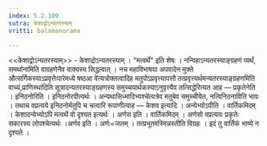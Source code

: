 ```yaml
---
index: 5.2.109
sutra: केशाद्वोऽन्यतरस्याम्
vritti: balamanorama

---
```

<<केशाद्वोऽन्यतरस्याम्>> - केशाद्रोऽन्यतरस्याम् । "मत्वर्थे" इति शेषः । नन्विहाऽन्यतरस्याङ्ग्रहणं व्यर्थं, समर्थानामिति वाग्रहणेनैव वाक्यस्य सिद्धत्वात् । नच महाविभाषया अपवादेन मुक्ते औत्सर्गिकस्याऽप्रवृत्तेःपारेमध्ये षष्ठआ वे॑त्यत्रोक्तत्वादिह मतुपोऽप्रवृत्त्यापत्तौ तत्प्रवृत्त्यर्थमन्यतरस्याङ्ग्रहणमिति वाच्यं,प्राणिस्था॑दिति सूत्रादन्यतरस्याङ्ग्रहणस्य समुच्चयार्थकस्याऽनुवृत्त्यैव तत्सिद्धेरित्यत आह — प्रकृतेनेति । इनिठनोरिति । इनिठनोरपीत्यर्थः । अन्यथासिध्मादिभ्यश्चे॑त्यत्रेव मतुबेव समुच्चीयेत, नत्विनिठनाविति भावः । तथाच वप्रत्यये इनिठनोर्मतुपि च चत्वारि रूपाणीत्याह — केशव इत्यादि । अन्येभ्योऽपीति । वार्तिकमिदम् । केशादन्येभ्योऽपि मत्वर्थे वो दृश्यत इत्यर्थः । अर्णस इति । वार्तिकमिदम् । अर्णसो वप्रत्ययः प्रकृतेः सकारस्य लोपश्चेत्यर्थः ।अर्णव इति । अर्णः=जलम् । तत्प्रभूतमस्मिन्नस्तीति विग्रहः । इदं तु वार्तिकं भाष्ये न दृश्यते । 